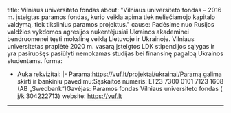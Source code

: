 title: Vilniaus universiteto fondas
about: "Vilniaus universiteto fondas – 2016 m. įsteigtas paramos fondas, kurio veikla apima tiek neliečiamojo kapitalo valdymą, tiek tikslinius paramos projektus."
cause: Padėsime nuo Rusijos valdžios vykdomos agresijos nukentėjusiai Ukrainos akademinei bendruomenei tęsti mokslinę veiklą Lietuvoje ir Ukrainoje. Vilniaus universitetas praplėtė 2020 m. vasarą įsteigtos LDK stipendijos sąlygas ir yra pasiruošęs pasiūlyti nemokamas studijas bei finansinę pagalbą Ukrainos studentams.
forma:
- Auka
rekvizitai: |-
  Parama:https://vuf.lt/projektai/ukrainai/Paramą galima skirti ir bankiniu pavedimu:Sąskaitos numeris: LT23 7300 0101 7123 1608 (AB „Swedbank“)Gavėjas: Paramos fondas Vilniaus universiteto fondas ( į/k 304222713)
website: https://vuf.lt

---
